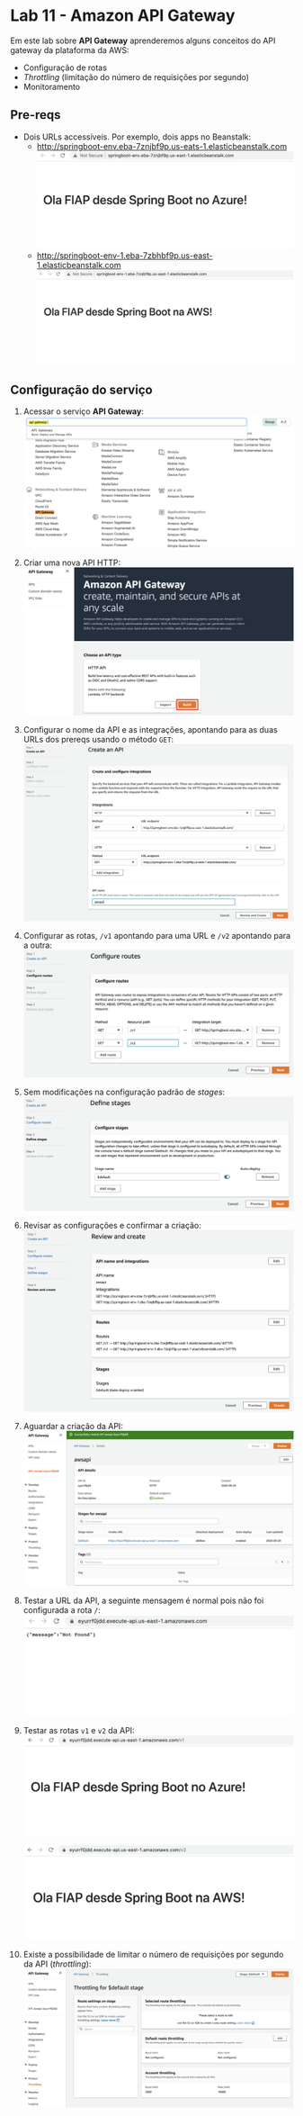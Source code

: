 # Lab 11 - Amazon API Gateway

Em este lab sobre **API Gateway** aprenderemos alguns conceitos do API gateway da plataforma da AWS:
 - Configuração de rotas
 - *Throttling* (limitação do número de requisições por segundo) 
 - Monitoramento
 
## Pre-reqs

- Dois URLs accessíveis. Por exemplo, dois apps no Beanstalk:
    * http://springboot-env.eba-7znjbf9p.us-eats-1.elasticbeanstalk.com
        ![](img/api1.png)
    * http://springboot-env-1.eba-7zbhbf9p.us-east-1.elasticbeanstalk.com
        ![](img/api2.png)


 ## Configuração do serviço
 
1. Acessar o serviço **API Gateway**:
   ![](img/api3.png)

2. Criar uma nova API HTTP:
   ![](img/api4.png)

3. Configurar o nome da API e as integrações, apontando para as duas URLs dos prereqs usando o método `GET`:
   ![](img/api5.png)
   
4. Configurar as rotas, `/v1` apontando para uma URL e `/v2` apontando para a outra:
   ![](img/api6.png)

5. Sem modificações na configuração padrão de *stages*:
   ![](img/api7.png)
   
6. Revisar as configurações e confirmar a criação:
   ![](img/api8.png)
   
7. Aguardar a criação da API:
   ![](img/api9.png)

8. Testar a URL da API, a seguinte mensagem é normal pois não foi configurada a rota `/`:
   ![](img/api10.png)

9. Testar as rotas `v1` e `v2` da API:
   ![](img/api11.png)
   
   ![](img/api12.png)

10. Existe a possibilidade de limitar o número de requisições por segundo da API (*throttling*):
   ![](img/api13.png)

